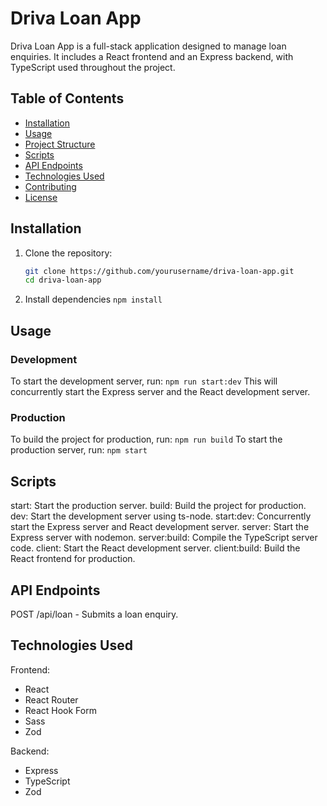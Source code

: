 # Driva Loan App

Driva Loan App is a full-stack application designed to manage loan enquiries. It includes a React frontend and an Express backend, with TypeScript used throughout the project.

## Table of Contents

- [Installation](#installation)
- [Usage](#usage)
- [Project Structure](#project-structure)
- [Scripts](#scripts)
- [API Endpoints](#api-endpoints)
- [Technologies Used](#technologies-used)
- [Contributing](#contributing)
- [License](#license)

## Installation

1. Clone the repository:
   ```sh
   git clone https://github.com/yourusername/driva-loan-app.git
   cd driva-loan-app
   ```
2. Install dependencies
   ```npm install```

## Usage
### Development
To start the development server, run: ```npm run start:dev```
This will concurrently start the Express server and the React development server.

### Production
To build the project for production, run: ```npm run build```
To start the production server, run: ```npm start```

## Scripts
start: Start the production server.
build: Build the project for production.
dev: Start the development server using ts-node.
start:dev: Concurrently start the Express server and React development server.
server: Start the Express server with nodemon.
server:build: Compile the TypeScript server code.
client: Start the React development server.
client:build: Build the React frontend for production.

## API Endpoints
POST /api/loan  - Submits a loan enquiry.

## Technologies Used
Frontend:

* React
* React Router
* React Hook Form
* Sass
* Zod

Backend:

* Express
* TypeScript
* Zod